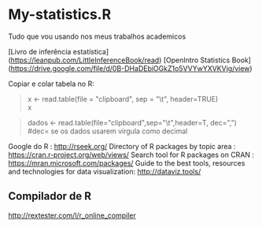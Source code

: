 # My-statistics.R
Tudo que vou usando nos meus trabalhos academicos

[Livro de inferência estatística] (https://leanpub.com/LittleInferenceBook/read)
[OpenIntro Statistics Book] (https://drive.google.com/file/d/0B-DHaDEbiOGkZ1o5VVYwYXVKVjg/view)

Copiar e colar tabela no R:
> x <- read.table(file = "clipboard", sep = "\t", header=TRUE)  
> x

> dados <- read.table(file="clipboard",sep="\t",header=T, dec=",") #dec= se os dados usarem virgula como decimal

Google do R : http://rseek.org/
Directory of R packages by topic area : https://cran.r-project.org/web/views/
Search tool for R packages on CRAN : https://mran.microsoft.com/packages/
Guide to the best tools, resources and technologies for data visualization: http://dataviz.tools/

## Compilador de R ##
http://rextester.com/l/r_online_compiler

